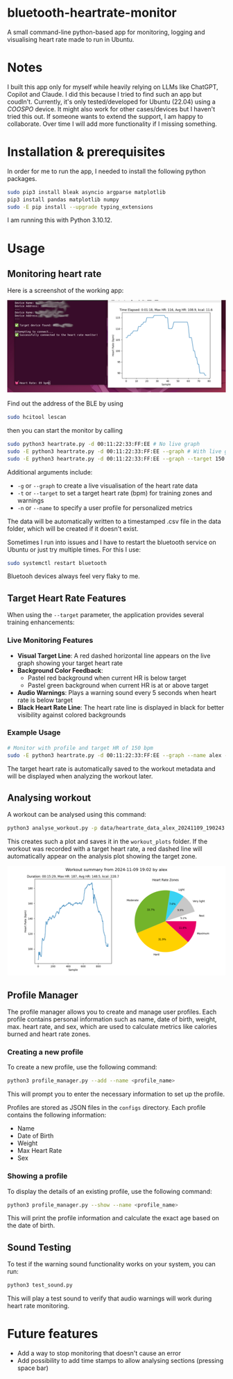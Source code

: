 # bluetooth-heartrate-monitor
A small command-line python-based app for monitoring, logging and visualising heart rate made to run in Ubuntu. 

# Notes
I built this app only for myself while heavily relying on LLMs like ChatGPT, Copilot and Claude. I did this because I tried to find such an app but coudln't. Currently, it's only tested/developed for Ubuntu (22.04) using a *COOSPO* device. It might also work for other cases/devices but I haven't tried this out. If someone wants to extend the support, I am happy to collaborate. Over time I will add more functionality if I missing something. 

# Installation & prerequisites
In order for me to run the app, I needed to install the following python packages. 

```bash
sudo pip3 install bleak asyncio argparse matplotlib
pip3 install pandas matplotlib numpy
sudo -E pip install --upgrade typing_extensions
```

I am running this with Python 3.10.12.

# Usage
## Monitoring heart rate
Here is a screenshot of the working app:

![Screenshot of working app](example_images/1.png)


Find out the address of the BLE by using

```bash
sudo hcitool lescan
```

then you can start the monitor by calling

```bash
sudo python3 heartrate.py -d 00:11:22:33:FF:EE # No live graph
sudo -E python3 heartrate.py -d 00:11:22:33:FF:EE --graph # With live graph
sudo -E python3 heartrate.py -d 00:11:22:33:FF:EE --graph --target 150 # With target heart rate
```

Additional arguments include:
- `-g` or `--graph` to create a live visualisation of the heart rate data
- `-t` or `--target` to set a target heart rate (bpm) for training zones and warnings
- `-n` or `--name` to specify a user profile for personalized metrics

The data will be automatically written to a timestamped .csv file in the data folder, which will be created if it doesn't exist.

Sometimes I run into issues and I have to restart the bluetooth service on Ubuntu or just try multiple times. For this I use:

```bash
sudo systemctl restart bluetooth
```

Bluetooh devices always feel very flaky to me.

## Target Heart Rate Features
When using the `--target` parameter, the application provides several training enhancements:

### Live Monitoring Features
- **Visual Target Line**: A red dashed horizontal line appears on the live graph showing your target heart rate
- **Background Color Feedback**: 
  - Pastel red background when current HR is below target
  - Pastel green background when current HR is at or above target
- **Audio Warnings**: Plays a warning sound every 5 seconds when heart rate is below target
- **Black Heart Rate Line**: The heart rate line is displayed in black for better visibility against colored backgrounds

### Example Usage
```bash
# Monitor with profile and target HR of 150 bpm
sudo -E python3 heartrate.py -d 00:11:22:33:FF:EE --graph --name alex --target 150
```

The target heart rate is automatically saved to the workout metadata and will be displayed when analyzing the workout later.

## Analysing workout
A workout can be analysed using this command:

```bash
python3 analyse_workout.py -p data/heartrate_data_alex_20241109_190243.csv
```

This creates such a plot and saves it in the `workout_plots` folder. If the workout was recorded with a target heart rate, a red dashed line will automatically appear on the analysis plot showing the target zone.

![Example of analysed workout](example_images/2.png)

## Profile Manager
The profile manager allows you to create and manage user profiles. Each profile contains personal information such as name, date of birth, weight, max. heart rate, and sex, which are used to calculate metrics like calories burned and heart rate zones.


### Creating a new profile
To create a new profile, use the following command:

```bash
python3 profile_manager.py --add --name <profile_name>
```

This will prompt you to enter the necessary information to set up the profile.

Profiles are stored as JSON files in the `configs` directory. Each profile contains the following information:
- Name
- Date of Birth
- Weight
- Max Heart Rate
- Sex

### Showing a profile
To display the details of an existing profile, use the following command:

```bash
python3 profile_manager.py --show --name <profile_name>
```

This will print the profile information and calculate the exact age based on the date of birth.

## Sound Testing
To test if the warning sound functionality works on your system, you can run:

```bash
python3 test_sound.py
```

This will play a test sound to verify that audio warnings will work during heart rate monitoring.

# Future features
- Add a way to stop monitoring that doesn't cause an error
- Add possibility to add time stamps to allow analysing sections (pressing space bar)